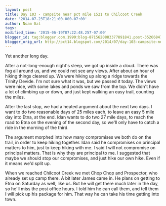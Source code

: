 ```yaml
---
layout: post
title: Day 103 - campsite near pct mile 1521 to Chilcoot Creek
date: '2014-07-23T18:21:00.000-07:00'
author: Noam Gal
tags:
modified_time: '2015-06-19T07:22:48.257-07:00'
blogger_id: tag:blogger.com,1999:blog-8715620883377891841.post-3526684738688044185
blogger_orig_url: http://pct14.blogspot.com/2014/07/day-103-campsite-near-pct-mile-1521-to.html
---
```


Yet another long day.

After a not-long-enough night's sleep, we got up inside a cloud. There was fog all around us, and we could not see any views. After about an hour of hiking things cleared up. We were hiking up along a ridge towards the Trinity Devide. I'm not sure what it was, but we passed it today. The views were nice, with some lakes and ponds we saw from the top. We didn't have a lot of climbing up or down, and just kept walking an easy trail, counting the miles.

After the last stop, we had a heated argument about the next two days. I want to do two reasonable days of 25 miles each, to leave an easy 5 mile day into Etna, at the end. Idan wants to do two 27 mile days, to reach the road to Etna on the evening of the second day, so we'll only have to catch a ride in the morning of the third.

The argument morphed into how many compromises we both do on the trail, in order to keep hiking together. Idan said he compromises on principal matters to him, just to keep hiking with me. I said I will not compromise on principal matters. That is why they are principal to me. I suggested that maybe we should stop our compromises, and just hike our own hike. Even if it means we'd split up.

When we reached Chilcoot Creek we met Chop Chop and Prospector, who already set up camp there. A bit later James came in. He plans on getting to Etna on Saturday as well, like us. But he will get there much later in the day, so he'll miss the post office hours. I told him he can call them, and tell them I will pick up his package for him. That way he can take his time getting into town.
